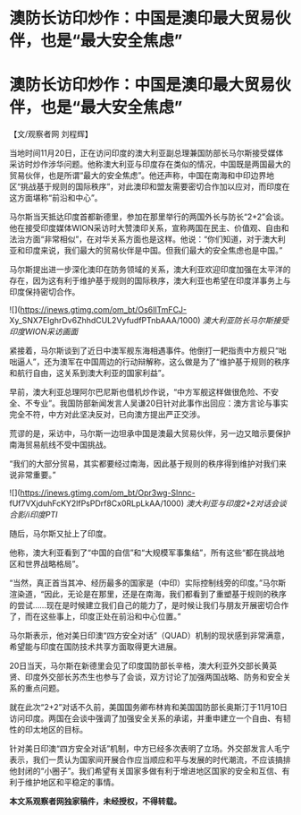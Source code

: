 # 澳防长访印炒作：中国是澳印最大贸易伙伴，也是“最大安全焦虑”

# 澳防长访印炒作：中国是澳印最大贸易伙伴，也是“最大安全焦虑”

【文/观察者网 刘程辉】

当地时间11月20日，正在访问印度的澳大利亚副总理兼国防部长马尔斯接受媒体采访时炒作涉华问题。他称澳大利亚与印度存在类似的情况，中国既是两国最大的贸易伙伴，也是所谓“最大的安全焦虑”。他还声称，中国在南海和中印边界地区“挑战基于规则的国际秩序”，对此澳印和盟友需要密切合作加以应对，而印度在这方面堪称“前沿和中心”。

马尔斯当天抵达印度首都新德里，参加在那里举行的两国外长与防长“2+2”会谈。他在接受印度媒体WION采访时大赞澳印关系，宣称两国在民主、价值观、自由和法治方面“非常相似”，在对华关系方面也是这样。他说：“你们知道，对于澳大利亚和印度来说，我们最大的贸易伙伴是中国。但我们最大的安全焦虑也是中国。”

马尔斯提出进一步深化澳印在防务领域的关系，澳大利亚欢迎印度加强在太平洋的存在，因为这有利于维护基于规则的国际秩序，澳大利亚也希望在印度洋事务上与印度保持密切合作。

![](https://inews.gtimg.com/om_bt/Os6IlTmFCJ-
Xy_SNX7EIghrDv6ZhhdCUL2VyfudfPTnbAAA/1000) _澳大利亚防长马尔斯接受印度WION采访画面_

紧接着，马尔斯谈到了近日中澳军舰东海相遇事件。他倒打一耙指责中方舰只“咄咄逼人”，还为澳军在中国周边的行动辩解称，这么做是为了“维护基于规则的秩序和航行自由，这关系到澳大利亚的国家利益”。

早前，澳大利亚总理阿尔巴尼斯也借机炒作说，“中方军舰这样做很危险、不安全、不专业”。我国防部新闻发言人吴谦20日针对此事作出回应：澳方言论与事实完全不符，中方对此坚决反对，已向澳方提出严正交涉。

荒谬的是，采访中，马尔斯一边坦承中国是澳最大贸易伙伴，另一边又暗示要保护南海贸易航线不受中国挑战。

“我们的大部分贸易，其实都要经过南海，因此基于规则的秩序得到维护对我们来说非常重要。”

![](https://inews.gtimg.com/om_bt/Opr3wg-Slnnc-
fUf7VXjduhFcKY2lfPsPDrf8Cx0RLpLkAA/1000) _澳大利亚与印度2+2对话会谈合影/i印度PTI_

随后，马尔斯又扯上了印度。

他称，澳大利亚看到了“中国的自信”和“大规模军事集结”，所有这些“都在挑战地区和世界战略格局”。

“当然，真正首当其冲、经历最多的国家是（中印）实际控制线旁的印度。”马尔斯渲染道，“因此，无论是在那里，还是在南海，我们都看到了重塑基于规则的秩序的尝试……现在是时候建立我们自己的能力了，是时候让我们与朋友开展密切合作了，而在这些事上，印度正处在前沿和中心位置。”

马尔斯表示，他对美日印澳“四方安全对话”（QUAD）机制的现状感到非常满意，希望能与印度在国防技术共享方面取得更大进展。

20日当天，马尔斯在新德里会见了印度国防部长辛格，澳大利亚外交部长黄英贤、印度外交部长苏杰生也参与了会谈，双方讨论了加强两国战略、防务和安全关系的重点问题。

就在此次“2+2”对话不久前，美国国务卿布林肯和美国国防部长奥斯汀于11月10日访问印度。两国在会谈中强调了加强安全关系的承诺，并重申建立一个自由、有韧性的印太地区的目标。

针对美日印澳“四方安全对话”机制，中方已经多次表明了立场。外交部发言人毛宁表示，我们一贯认为国家间开展合作应当顺应和平与发展的时代潮流，不应该搞排他封闭的“小圈子”。我们希望有关国家多做有利于增进地区国家的安全和互信、有利于维护地区和平稳定的事情。

**本文系观察者网独家稿件，未经授权，不得转载。**

